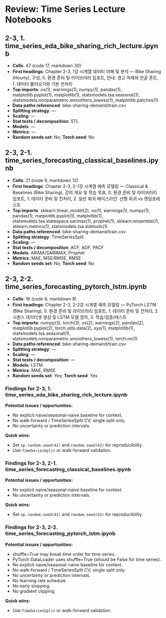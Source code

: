 # Review: Time Series Lecture Notebooks

## 2-3, 1. time_series_eda_bike_sharing_rich_lecture.ipynb

- **Cells**: 47 (code 17, markdown 30)
- **First headings**: Chapter 2-3, 1강 시계열 데이터 이해 및 분석 — Bike Sharing (Hourly), 구성, 0. 환경 준비 및 라이브러리 임포트, 안내: 경고 억제와 한글 폰트, 1. 데이터 불러오기와 기본 전처리
- **Top imports**: os(1), warnings(1), numpy(1), pandas(1), matplotlib.pyplot(1), matplotlib(1), statsmodels.tsa.seasonal(1), statsmodels.nonparametric.smoothers_lowess(1), matplotlib.patches(1)
- **Data paths referenced**: bike-sharing-demand/train.csv
- **Splitting strategy**: —
- **Scaling**: —
- **Stat tests / decomposition**: STL
- **Models**: —
- **Metrics**: —
- **Random seeds set**: No; **Torch seed**: No

## 2-3, 2-1. time_series_forecasting_classical_baselines.ipynb

- **Cells**: 21 (code 9, markdown 12)
- **First headings**: Chapter 2-3, 2-1강 시계열 예측 모델링 — Classical & Baselines (Bike Sharing), 강의 개요 및 학습 목표, 0. 환경 준비 및 라이브러리 임포트, 1. 데이터 준비 및 전처리, 2. 일반 회귀 베이스라인: 선형 회귀 vs 랜덤포레스트
- **Top imports**: sklearn.linear_model(2), os(1), warnings(1), numpy(1), pandas(1), matplotlib.pyplot(1), matplotlib(1), statsmodels.tsa.statespace.sarimax(1), prophet(1), sklearn.ensemble(1), sklearn.metrics(1), statsmodels.tsa.stattools(1)
- **Data paths referenced**: bike-sharing-demand/train.csv
- **Splitting strategy**: TimeSeriesSplit
- **Scaling**: —
- **Stat tests / decomposition**: ACF, ADF, PACF
- **Models**: ARIMA/SARIMAX, Prophet
- **Metrics**: MAE, MSE/RMSE, RMSE
- **Random seeds set**: No; **Torch seed**: No

## 2-3, 2-2. time_series_forecasting_pytorch_lstm.ipynb

- **Cells**: 16 (code 8, markdown 8)
- **First headings**: Chapter 2-3, 2-2강 시계열 예측 모델링 — PyTorch LSTM (Bike Sharing), 0. 환경 준비 및 라이브러리 임포트, 1. 데이터 준비 및 전처리, 2. 시퀀스 데이터셋 생성 및 LSTM 모델 정의, 3. 학습/검증/테스트
- **Top imports**: numpy(3), torch(3), os(2), warnings(2), pandas(2), matplotlib.pyplot(2), torch.utils.data(2), sys(1), matplotlib(1), statsmodels.tsa.seasonal(1), statsmodels.nonparametric.smoothers_lowess(1), torch.nn(1)
- **Data paths referenced**: bike-sharing-demand/train.csv
- **Splitting strategy**: —
- **Scaling**: —
- **Stat tests / decomposition**: —
- **Models**: LSTM
- **Metrics**: MAE, RMSE
- **Random seeds set**: Yes; **Torch seed**: Yes

### Findings for **2-3, 1. time_series_eda_bike_sharing_rich_lecture.ipynb**
**Potential issues / opportunities:**
- No explicit naive/seasonal-naive baseline for context.
- No walk-forward / TimeSeriesSplit CV; single split only.
- No uncertainty or prediction intervals.

**Quick wins:**
- Set `np.random.seed(42)` and `random.seed(42)` for reproducibility.
- Use `TimeSeriesSplit` or walk-forward validation.
### Findings for **2-3, 2-1. time_series_forecasting_classical_baselines.ipynb**
**Potential issues / opportunities:**
- No explicit naive/seasonal-naive baseline for context.
- No uncertainty or prediction intervals.

**Quick wins:**
- Set `np.random.seed(42)` and `random.seed(42)` for reproducibility.
### Findings for **2-3, 2-2. time_series_forecasting_pytorch_lstm.ipynb**
**Potential issues / opportunities:**
- shuffle=True may break time order for time series.
- PyTorch DataLoader uses shuffle=True (should be False for time series).
- No explicit naive/seasonal-naive baseline for context.
- No walk-forward / TimeSeriesSplit CV; single split only.
- No uncertainty or prediction intervals.
- No learning rate schedule.
- No early stopping.
- No gradient clipping.

**Quick wins:**
- Use `TimeSeriesSplit` or walk-forward validation.
